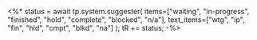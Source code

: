 <%*
status = await tp.system.suggester(
    items=["waiting", "in-progress", "finished", "hold", "complete", "blocked", "n/a"],
    text_items=["wtg", "ip", "fin", "hld", "cmpt", "blkd", "na"]
);
tR += status;
-%>